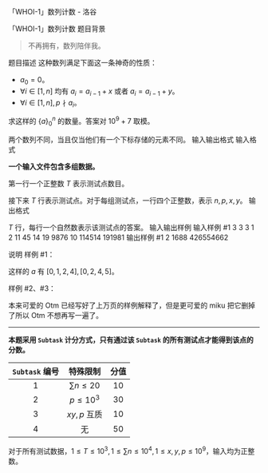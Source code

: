 



「WHOI-1」数列计数 - 洛谷














「WHOI-1」数列计数
题目背景
> 不再拥有，数列陪伴我。


题目描述
这种数列满足下面这一条神奇的性质：

- $a_0=0$。
- $\forall i\in[1,n]$ 均有 $a_i=a_{i-1}+x$ 或者 $a_i=a_{i-1}+y$。
- $\forall i\in[1,n],p \nmid a_i$。

求这样的 $\{a\}_0^{n}$ 的数量。答案对 $10^9+7$ 取模。

两个数列不同，当且仅当他们有一个下标存储的元素不同。
输入输出格式
输入格式

**一个输入文件包含多组数据。**

第一行一个正整数 $T$ 表示测试点数目。

接下来 $T$ 行表示测试点。对于每组测试点，一行四个正整数，表示 $n,p,x,y$。
输出格式

$T$ 行，每行一个自然数表示该测试点的答案。
输入输出样例
输入样例 #1
3
3 3 1 2
11 45 14 19
9876 10 114514 191981
输出样例 #1
2
1688
426554662

说明
样例 #1：

这样的 $a$ 有 $[0,1,2,4],[0,2,4,5]$。

样例 #2、#3：

本来可爱的 Otm 已经写好了上万页的样例解释了，但是更可爱的 miku 把它删掉了所以 Otm 不想再写一遍了。

---

**本题采用 $\texttt{Subtask}$ 计分方式，只有通过该 $\texttt{Subtask}$ 的所有测试点才能得到该点的分数。**

| $\texttt{Subtask}$ 编号 | 特殊限制 | 分值 |
| :----------: | :----------: | :----------: |
| 1 | $\sum n\leq20$ | 10 |
| 2 | $p\leq10^3$ | 30 |
| 3 | $xy,p$ 互质 | 10 |
| 4 | 无 | 50 |

对于所有测试数据，$1\leq T\leq10^3,1\leq\sum n\leq10^4, 1\leq x,y,p\leq10^9$，输入均为正整数。






